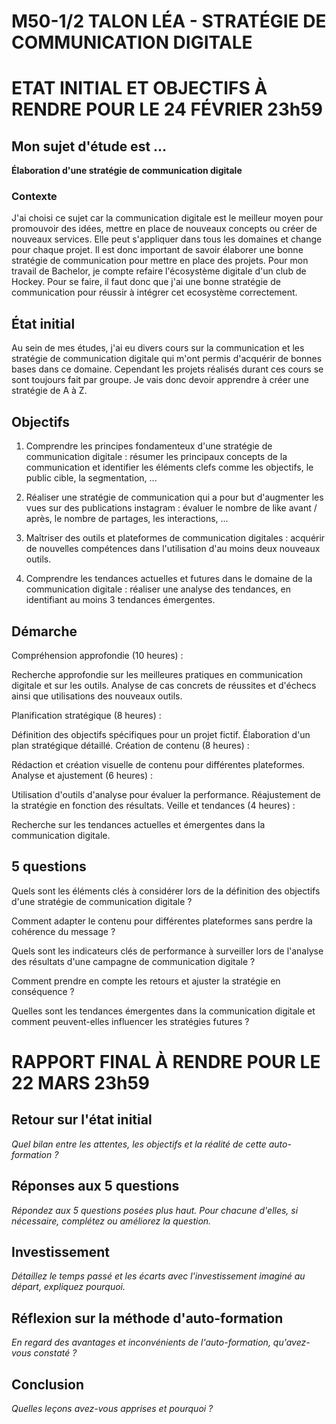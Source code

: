 # M50-1/2 TALON LÉA - STRATÉGIE DE COMMUNICATION DIGITALE

# ETAT INITIAL ET OBJECTIFS À RENDRE POUR LE 24 FÉVRIER 23h59

## Mon sujet d'étude est ...

**Élaboration d'une stratégie de communication digitale**


### Contexte

J'ai choisi ce sujet car la communication digitale est le meilleur moyen pour promouvoir des idées, mettre en place de nouveaux concepts ou créer de nouveaux services. Elle peut s'appliquer dans tous les domaines et change pour chaque projet. Il est donc important de savoir élaborer une bonne stratégie de communication pour mettre en place des projets. Pour mon travail de Bachelor, je compte refaire l'écosystème digitale d'un club de Hockey. Pour se faire, il faut donc que j'ai une bonne stratégie de communication pour réussir à intégrer cet ecosystème correctement.

## État initial

Au sein de mes études, j'ai eu divers cours sur la communication et les stratégie de communication digitale qui m'ont permis d'acquérir de bonnes bases dans ce domaine. Cependant les projets réalisés durant ces cours se sont toujours fait par groupe. Je vais donc devoir apprendre à créer une stratégie de A à Z.

## Objectifs

1. Comprendre les principes fondamenteux d'une stratégie de communication digitale : résumer les principaux concepts de la communication et identifier les éléments clefs comme les objectifs, le public cible, la segmentation, ...
   
2.  Réaliser une stratégie de communication qui a pour but d'augmenter les vues sur des publications instagram : évaluer le nombre de like avant / après, le nombre de partages, les interactions, ...
   
3.  Maîtriser des outils et plateformes de communication digitales : acquérir de nouvelles compétences dans l'utilisation d'au moins deux nouveaux outils.

4. Comprendre les tendances actuelles et futures dans le domaine de la communication digitale : réaliser une analyse des tendances, en identifiant au moins 3 tendances émergentes.   
   

## Démarche
Compréhension approfondie (10 heures) :

Recherche approfondie sur les meilleures pratiques en communication digitale et sur les outils.
Analyse de cas concrets de réussites et d'échecs ainsi que utilisations des nouveaux outils.

Planification stratégique (8 heures) :

Définition des objectifs spécifiques pour un projet fictif.
Élaboration d'un plan stratégique détaillé.
Création de contenu (8 heures) :

Rédaction et création visuelle de contenu pour différentes plateformes.
Analyse et ajustement (6 heures) :

Utilisation d'outils d'analyse pour évaluer la performance.
Réajustement de la stratégie en fonction des résultats.
Veille et tendances (4 heures) :

Recherche sur les tendances actuelles et émergentes dans la communication digitale.

## 5 questions

Quels sont les éléments clés à considérer lors de la définition des objectifs d'une stratégie de communication digitale ?

Comment adapter le contenu pour différentes plateformes sans perdre la cohérence du message ?

Quels sont les indicateurs clés de performance à surveiller lors de l'analyse des résultats d'une campagne de communication digitale ?

Comment prendre en compte les retours et ajuster la stratégie en conséquence ?

Quelles sont les tendances émergentes dans la communication digitale et comment peuvent-elles influencer les stratégies futures ?

# RAPPORT FINAL À RENDRE POUR LE 22 MARS 23h59

## Retour sur l'état initial

_Quel bilan entre les attentes, les objectifs et la réalité de cette auto-formation ?_

## Réponses aux 5 questions

_Répondez aux 5 questions posées plus haut. Pour chacune d'elles, si nécessaire, complétez ou améliorez la question._

## Investissement

_Détaillez le temps passé et les écarts avec l'investissement imaginé au départ, expliquez pourquoi._

## Réflexion sur la méthode d'auto-formation

_En regard des avantages et inconvénients de l'auto-formation, qu'avez-vous constaté ?_

## Conclusion

_Quelles leçons avez-vous apprises et pourquoi ?_
